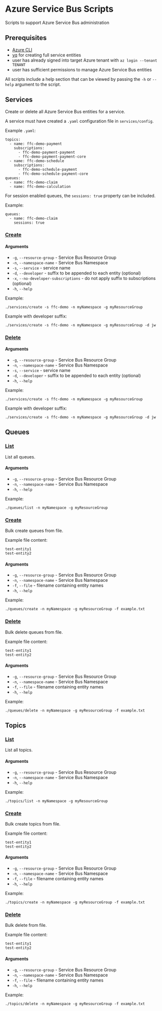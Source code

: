 # Azure Service Bus Scripts
Scripts to support Azure Service Bus administration

## Prerequisites
- [Azure CLI](https://docs.microsoft.com/en-us/cli/azure/install-azure-cli)
- [yq](https://github.com/mikefarah/yq) for creating full service entities
- user has already signed into target Azure tenant with `az login --tenant TENANT`
- user has sufficient permissions to manage Azure Service Bus entities

All scripts include a help section that can be viewed by passing the `-h` or `--help` argument to the script.

## Services
Create or delete all Azure Service Bus entities for a service.

A service must have created a `.yaml` configuration file in `services/config`.

Example `.yaml`:

```
topics:
  - name: ffc-demo-payment
    subscriptions:
      - ffc-demo-payment-payment
      - ffc-demo-payment-payment-core
  - name: ffc-demo-schedule
    subscriptions:
      - ffc-demo-schedule-payment
      - ffc-demo-schedule-payment-core
queues:
  - name: ffc-demo-claim
  - name: ffc-demo-calculation
```

For session enabled queues, the `sessions: true` property can be included.

Example:

```
queues:
  - name: ffc-demo-claim
    sessions: true
```

### [Create](services/create)

#### Arguments
- `-g`, `--resource-group` - Service Bus Resource Group
- `-n`, `--namespace-name` - Service Bus Namespace
- `-s`, `--service` - service name
- `-d`, `--developer` - suffix to be appended to each entity (optional)
- `-x`, `--no-developer-subscriptions` - do not apply suffix to subscriptions (optional)
- `-h`, `--help` 

Example:

`./services/create -s ffc-demo -n myNamespace -g myResourceGroup`

Example with developer suffix:

`./services/create -s ffc-demo -n myNamespace -g myResourceGroup -d jw`

### [Delete](services/delete)
#### Arguments
- `-g`, `--resource-group` - Service Bus Resource Group
- `-n`, `--namespace-name` - Service Bus Namespace
- `-s`, `--service` - service name
- `-d`, `--developer` - suffix to be appended to each entity (optional)
- `-h`, `--help` 

Example:

`./services/create -s ffc-demo -n myNamespace -g myResourceGroup`

Example with developer suffix:

`./services/create -s ffc-demo -n myNamespace -g myResourceGroup -d jw`

## Queues
### [List](queues/list)
List all queues.

#### Arguments
- `-g`, `--resource-group` - Service Bus Resource Group
- `-n`, `--namespace-name` - Service Bus Namespace
- `-h`, `--help` 

Example:

`./queues/list -n myNamespace -g myResourceGroup`

### [Create](queues/create)
Bulk create queues from file.

Example file content:

```
test-entity1
test-entity2
```

#### Arguments
- `-g`, `--resource-group` - Service Bus Resource Group
- `-n`, `--namespace-name` - Service Bus Namespace
- `-f`, `--file` - filename containing entity names
- `-h`, `--help` 

Example:

`./queues/create -n myNamespace -g myResourceGroup -f example.txt`

### [Delete](queues/delete)
Bulk delete queues from file.

Example file content:

```
test-entity1
test-entity2
```

#### Arguments
- `-g`, `--resource-group` - Service Bus Resource Group
- `-n`, `--namespace-name` - Service Bus Namespace
- `-f`, `--file` - filename containing entity names
- `-h`, `--help` 

Example:

`./queues/delete -n myNamespace -g myResourceGroup -f example.txt`

## Topics
### [List](topics/list)
List all topics.

#### Arguments
- `-g`, `--resource-group` - Service Bus Resource Group
- `-n`, `--namespace-name` - Service Bus Namespace
- `-h`, `--help` 

Example:

`./topics/list -n myNamespace -g myResourceGroup`

### [Create](topics/create)
Bulk create topics from file.

Example file content:

```
test-entity1
test-entity2
```

#### Arguments
- `-g`, `--resource-group` - Service Bus Resource Group
- `-n`, `--namespace-name` - Service Bus Namespace
- `-f`, `--file` - filename containing entity names
- `-h`, `--help` 

Example:

`./topics/create -n myNamespace -g myResourceGroup -f example.txt`

### [Delete](topics/delete)
Bulk delete from file.

Example file content:

```
test-entity1
test-entity2
```

#### Arguments
- `-g`, `--resource-group` - Service Bus Resource Group
- `-n`, `--namespace-name` - Service Bus Namespace
- `-f`, `--file` - filename containing entity names
- `-h`, `--help` 

Example:

`./topics/delete -n myNamespace -g myResourceGroup -f example.txt`

